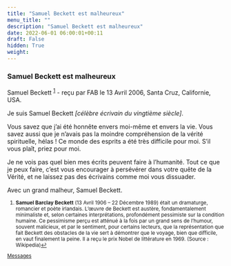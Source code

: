 ```yaml
---
title: "Samuel Beckett est malheureux"
menu_title: ""
description: "Samuel Beckett est malheureux"
date: 2022-06-01 06:00:01+00:11
draft: False
hidden: True
weight:
---
```

### Samuel Beckett est malheureux

Samuel Beckett <sup id="a1">[1](#f1)</sup> - reçu par FAB le 13 Avril 2006, Santa Cruz, Californie, USA.

Je suis Samuel Beckett *[célèbre écrivain du vingtième siècle]*.

Vous savez que j’ai été honnête envers moi-même et envers la vie. Vous savez aussi que je n’avais pas la moindre compréhension de la vérité spirituelle, hélas ! Ce monde des esprits a été très difficile pour moi. S’il vous plaît, priez pour moi.

Je ne vois pas quel bien mes écrits peuvent faire à l’humanité. Tout ce que je peux faire, c’est vous encourager à persévérer dans votre quête de la Vérité, et ne laissez pas des écrivains comme moi vous dissuader.

Avec un grand malheur, Samuel Beckett.
<small>

1. <large id="f1"> **Samuel Barclay Beckett** (13 Avril 1906 – 22 Décembre 1989) était un dramaturge, romancier et poète irlandais. L’œuvre de Beckett est austère, fondamentalement minimaliste et, selon certaines interprétations, profondément pessimiste sur la condition humaine. Ce pessimisme perçu est atténué à la fois par un grand sens de l’humour, souvent malicieux, et par le sentiment, pour certains lecteurs, que la représentation que fait Beckett des obstacles de la vie sert à démontrer que le voyage, bien que difficile, en vaut finalement la peine. Il a reçu le prix Nobel de littérature en 1969. (Source : Wikipedia)[↩](#a1)

[Messages](/fr-contemporary-messages/fr-contemporary-messages-by-date-order/fr-contemporary-messages-2006)
